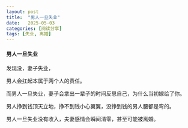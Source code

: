 ```yaml
---
layout: post
title:  "男人一旦失业"
date:   2025-05-03
categories: [阅读分享]
tags: [失业, 离婚]  
---
```


#### 男人一旦失业

发现没，妻子失业，

男人会扛起本属于两个人的责任。

而男人一旦失业，妻子会拿出一辈子的时间反思自己，为什么当初嫁给了你。

<p class="rainbow-text">男人挣到钱顶天立地，挣不到钱小心翼翼，没挣到钱的男人腰都是弯的。</p>

<p class="rainbow-text-diagonal">男人一旦失业没有收入，夫妻感情会瞬间清零，甚至可能被离婚。</p>
